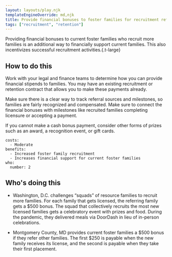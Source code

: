 ```yaml
---
layout: layouts/play.njk
templateEngineOverride: md,njk
title: Provide financial bonuses to foster families for recruitment referrals
tags: ["recruitment", "retention"]
---
```


Providing financial bonuses to current foster families who recruit more families is an additional way to financially support current families. This also incentivizes successful recruitment activities.{.t-large}

## How to do this

Work with your legal and finance teams to determine how you can provide financial stipends to families. You may have an existing recruitment or retention contract that allows you to make these payments already.

Make sure there is a clear way to track referral sources and milestones, so families are fairly recognized and compensated. Make sure to connect the financial bonuses with milestones like recruited families completing licensure or accepting a payment.

If you cannot make a cash bonus payment, consider other forms of prizes such as an award, a recognition event, or gift cards.

    costs:
      - Moderate
    benefits:
      - Increased foster family recruitment
      - Increases financial support for current foster families
    who:
      number: 2

## Who's doing this

* Washington, D.C. challenges “squads” of resource families to recruit more families. For each family that gets licensed, the referring family gets a $500 bonus. The squad that collectively recruits the most new licensed families gets a celebratory event with prizes and food. During the pandemic, they delivered meals via DoorDash in lieu of in-person celebrations.

* Montgomery County, MD provides current foster families a $500 bonus if they refer other families. The first $250 is payable when the new family receives its license, and the second is payable when they take their first placement.